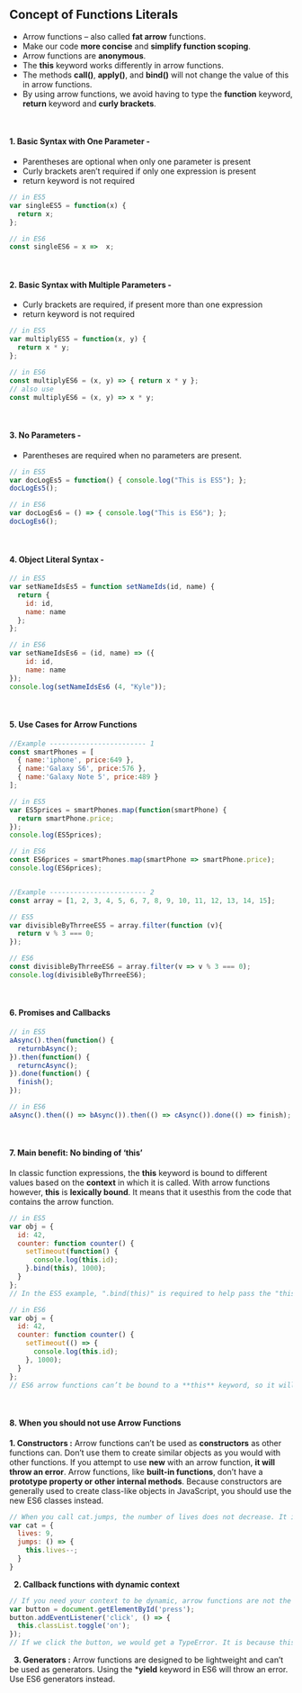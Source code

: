 ## **Concept of Functions Literals**

* Arrow functions – also called **fat arrow** functions.
* Make our code **more concise** and **simplify function scoping**.
* Arrow functions are **anonymous**.
* The **this** keyword works differently in arrow functions.
* The methods **call()**, **apply()**, and **bind()** will not change the value of this in arrow functions.
* By using arrow functions, we avoid having to type the **function** keyword, **return** keyword and **curly brackets**.

&nbsp;
#### 1. Basic Syntax with One Parameter - 
* Parentheses are optional when only one parameter is present
* Curly brackets aren’t required if only one expression is present
* return keyword is not required

```javascript
// in ES5
var singleES5 = function(x) {
  return x;
};

// in ES6
const singleES6 = x =>  x;
```

&nbsp;
#### 2. Basic Syntax with Multiple Parameters -
* Curly brackets are required, if present more than one expression
* return keyword is not required

```javascript
// in ES5
var multiplyES5 = function(x, y) {
  return x * y;
};

// in ES6
const multiplyES6 = (x, y) => { return x * y };
// also use
const multiplyES6 = (x, y) => x * y;
```

&nbsp;
#### 3. No Parameters -
* Parentheses are required when no parameters are present.

```javascript
// in ES5
var docLogEs5 = function() { console.log("This is ES5"); };
docLogEs5();

// in ES6
var docLogEs6 = () => { console.log("This is ES6"); };
docLogEs6();
```

&nbsp;
#### 4. Object Literal Syntax -

```javascript
// in ES5
var setNameIdsEs5 = function setNameIds(id, name) {
  return {
    id: id,
    name: name
  };
};

// in ES6
var setNameIdsEs6 = (id, name) => ({ 
    id: id, 
    name: name 
});
console.log(setNameIdsEs6 (4, "Kyle"));
```

&nbsp;
#### 5. Use Cases for Arrow Functions

```javascript
//Example ------------------------ 1
const smartPhones = [
  { name:'iphone', price:649 },
  { name:'Galaxy S6', price:576 },
  { name:'Galaxy Note 5', price:489 }
];

// in ES5
var ES5prices = smartPhones.map(function(smartPhone) {
  return smartPhone.price;
});
console.log(ES5prices);

// in ES6
const ES6prices = smartPhones.map(smartPhone => smartPhone.price);
console.log(ES6prices);


//Example ------------------------ 2
const array = [1, 2, 3, 4, 5, 6, 7, 8, 9, 10, 11, 12, 13, 14, 15];

// ES5
var divisibleByThrreeES5 = array.filter(function (v){
  return v % 3 === 0;
});

// ES6
const divisibleByThrreeES6 = array.filter(v => v % 3 === 0);
console.log(divisibleByThrreeES6);
```

&nbsp;
#### 6. Promises and Callbacks

```javascript
// in ES5
aAsync().then(function() {
  returnbAsync();
}).then(function() {
  returncAsync();
}).done(function() {
  finish();
});

// in ES6
aAsync().then(() => bAsync()).then(() => cAsync()).done(() => finish);
```

&nbsp;
#### 7. Main benefit: No binding of ‘this’
In classic function expressions, the **this** keyword is bound to different values based on the **context** in which it is called. With arrow functions however, **this** is **lexically bound**. It means that it usesthis from the code that contains the arrow function.

```javascript
// in ES5
var obj = {
  id: 42,
  counter: function counter() {
    setTimeout(function() {
      console.log(this.id);
    }.bind(this), 1000);
  }
};
// In the ES5 example, ".bind(this)" is required to help pass the "this" context into the function. Otherwise, by default "this" would be undefined.

// in ES6
var obj = {
  id: 42,
  counter: function counter() {
    setTimeout(() => {
      console.log(this.id);
    }, 1000);
  }
};
// ES6 arrow functions can’t be bound to a **this** keyword, so it will lexically go up a scope, and use the value of **this** in the scope in which it was defined.
```

&nbsp;
#### 8. When you should not use Arrow Functions
**1. Constructors :**
Arrow functions can’t be used as **constructors** as other functions can. Don’t use them to create similar objects as you would with other functions. If you attempt to use **new** with an arrow function, **it will throw an error**. Arrow functions, like **built-in functions**, don’t have a **prototype property or other internal methods**. Because constructors are generally used to create class-like objects in JavaScript, you should use the new ES6 classes instead.

```javascript
// When you call cat.jumps, the number of lives does not decrease. It is because this is not bound to anything, and will inherit the value of this from its parent scope.
var cat = {
  lives: 9,
  jumps: () => {
    this.lives--;
  }
}
```

&nbsp;
**2. Callback functions with dynamic context**
```javascript
// If you need your context to be dynamic, arrow functions are not the right choice. Take a look at this event handler below:
var button = document.getElementById('press');
button.addEventListener('click', () => {
  this.classList.toggle('on');
});
// If we click the button, we would get a TypeError. It is because this is not bound to the button, but instead bound to its parent scope.
```

&nbsp;
**3. Generators :**
Arrow functions are designed to be lightweight and can’t be used as generators. Using the ***yield** keyword in ES6 will throw an error. Use ES6 generators instead.






